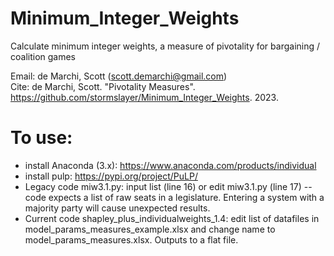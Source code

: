 # Minimum_Integer_Weights
Calculate minimum integer weights, a measure of pivotality for bargaining / coalition games

Email: de Marchi, Scott (scott.demarchi@gmail.com)  
Cite: de Marchi, Scott. "Pivotality Measures". https://github.com/stormslayer/Minimum_Integer_Weights. 2023.  

# To use:
* install Anaconda (3.x): https://www.anaconda.com/products/individual
* install pulp: https://pypi.org/project/PuLP/
* Legacy code miw3.1.py: input list (line 16) or edit miw3.1.py (line 17) -- code expects a list of raw seats in a legislature.  Entering a system with a majority party will cause unexpected results.
* Current code shapley_plus_individualweights_1.4: edit list of datafiles in model_params_measures_example.xlsx and change name to model_params_measures.xlsx.  Outputs to a flat file. 

